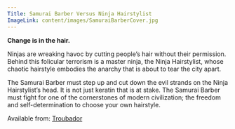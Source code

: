```yaml
---
Title: Samurai Barber Versus Ninja Hairstylist
ImageLink: content/images/SamuraiBarberCover.jpg
---
```

<strong>Change is in the hair.</strong>

Ninjas are wreaking havoc by cutting people’s hair without their permission. Behind this folicular terrorism is a master ninja, the Ninja Hairstylist, whose chaotic hairstyle embodies the anarchy that is about to tear the city apart.

The Samurai Barber must step up and cut down the evil strands on the Ninja Hairstylist’s head. It is not just keratin that is at stake. The Samurai Barber must fight for one of the cornerstones of modern civilization; the freedom and self-determination to choose your own hairstyle.

Available from: [Troubador](https://www.troubador.co.uk/bookshop/sci-fi/samurai-barber-versus-ninja-hairstylist/)